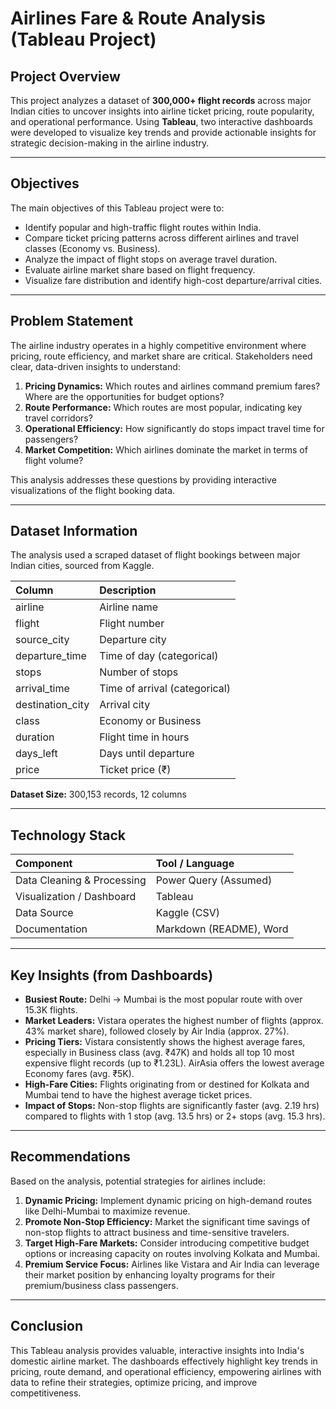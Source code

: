 # Airlines Fare & Route Analysis (Tableau Project)

## Project Overview

This project analyzes a dataset of **300,000+ flight records** across major Indian cities to uncover insights into airline ticket pricing, route popularity, and operational performance. Using **Tableau**, two interactive dashboards were developed to visualize key trends and provide actionable insights for strategic decision-making in the airline industry.

---

## Objectives

The main objectives of this Tableau project were to:

* Identify popular and high-traffic flight routes within India.
* Compare ticket pricing patterns across different airlines and travel classes (Economy vs. Business).
* Analyze the impact of flight stops on average travel duration.
* Evaluate airline market share based on flight frequency.
* Visualize fare distribution and identify high-cost departure/arrival cities.

---

## Problem Statement

The airline industry operates in a highly competitive environment where pricing, route efficiency, and market share are critical. Stakeholders need clear, data-driven insights to understand:

1.  **Pricing Dynamics:** Which routes and airlines command premium fares? Where are the opportunities for budget options?
2.  **Route Performance:** Which routes are most popular, indicating key travel corridors?
3.  **Operational Efficiency:** How significantly do stops impact travel time for passengers?
4.  **Market Competition:** Which airlines dominate the market in terms of flight volume?

This analysis addresses these questions by providing interactive visualizations of the flight booking data.

---

## Dataset Information

The analysis used a scraped dataset of flight bookings between major Indian cities, sourced from Kaggle.

| Column           | Description                         |
| :--------------- | :---------------------------------- |
| airline          | Airline name                        |
| flight           | Flight number                       |
| source\_city     | Departure city                      |
| departure\_time  | Time of day (categorical)           |
| stops            | Number of stops                     |
| arrival\_time    | Time of arrival (categorical)       |
| destination\_city| Arrival city                        |
| class            | Economy or Business                 |
| duration         | Flight time in hours                |
| days\_left       | Days until departure                |
| price            | Ticket price (₹)                    |

**Dataset Size:** 300,153 records, 12 columns 

---

## Technology Stack

| Component                  | Tool / Language               |
| :------------------------- | :---------------------------- |
| Data Cleaning & Processing | Power Query (Assumed)         |
| Visualization / Dashboard  | Tableau                       |
| Data Source                | Kaggle (CSV)                  |
| Documentation              | Markdown (README), Word       |

---

## Key Insights (from Dashboards)

* **Busiest Route:** Delhi → Mumbai is the most popular route with over 15.3K flights.
* **Market Leaders:** Vistara operates the highest number of flights (approx. 43% market share), followed closely by Air India (approx. 27%).
* **Pricing Tiers:** Vistara consistently shows the highest average fares, especially in Business class (avg. ₹47K) and holds all top 10 most expensive flight records (up to ₹1.23L). AirAsia offers the lowest average Economy fares (avg. ₹5K).
* **High-Fare Cities:** Flights originating from or destined for Kolkata and Mumbai tend to have the highest average ticket prices.
* **Impact of Stops:** Non-stop flights are significantly faster (avg. 2.19 hrs) compared to flights with 1 stop (avg. 13.5 hrs) or 2+ stops (avg. 15.3 hrs).


---

## Recommendations

Based on the analysis, potential strategies for airlines include:

1.  **Dynamic Pricing:** Implement dynamic pricing on high-demand routes like Delhi-Mumbai to maximize revenue.
2.  **Promote Non-Stop Efficiency:** Market the significant time savings of non-stop flights to attract business and time-sensitive travelers.
3.  **Target High-Fare Markets:** Consider introducing competitive budget options or increasing capacity on routes involving Kolkata and Mumbai.
4.  **Premium Service Focus:** Airlines like Vistara and Air India can leverage their market position by enhancing loyalty programs for their premium/business class passengers.

---

## Conclusion

This Tableau analysis provides valuable, interactive insights into India's domestic airline market. The dashboards effectively highlight key trends in pricing, route demand, and operational efficiency, empowering airlines with data to refine their strategies, optimize pricing, and improve competitiveness.
